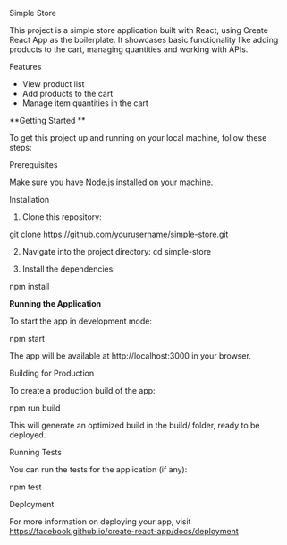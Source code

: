Simple Store

This project is a simple store application built with React, using Create React App as the boilerplate. It showcases basic functionality like adding products to the cart, managing quantities and working with APIs.


Features
- View product list
- Add products to the cart
- Manage item quantities in the cart



**Getting Started
**

To get this project up and running on your local machine, follow these steps:

Prerequisites

Make sure you have Node.js installed on your machine.


Installation

1. Clone this repository:

  git clone https://github.com/yourusername/simple-store.git
  

2. Navigate into the project directory:
cd simple-store

3. Install the dependencies:

npm install

**Running the Application**

To start the app in development mode:

npm start

The app will be available at http://localhost:3000 in your browser.



Building for Production

To create a production build of the app:

npm run build

This will generate an optimized build in the build/ folder, ready to be deployed.


Running Tests

You can run the tests for the application (if any):


npm test


Deployment

For more information on deploying your app, visit https://facebook.github.io/create-react-app/docs/deployment




